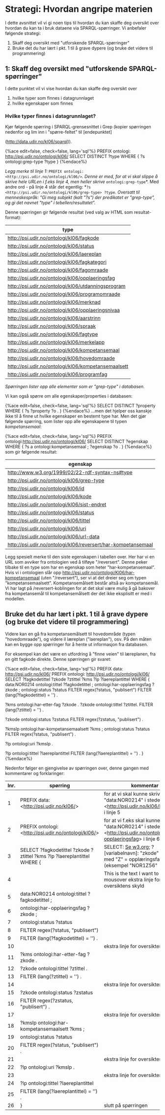 # Strategi: Hvordan angripe materien
I dette avsnittet vil vi gi noen tips til hvordan du kan skaffe deg oversikt over hvordan du kan ta i bruk dataene via SPARQL-spørringer. 
Vi anbefaler følgende strategi:

1. Skaff deg oversikt med "utforskende SPARQL-spørringer"
2. Bruke det du har lært i pkt. 1 til å grave dypere (og bruke det videre til programmering)


## 1: Skaff deg oversikt med "utforskende SPARQL-spørringer"
I dette punktet vil vi vise hvordan du kan skaffe deg oversikt over
1. hvilke typer som finnes i datagrunnlaget
2. hvilke egenskaper som finnes


### Hvilke typer finnes i datagrunnlaget?
Kjør følgende spørring i SPARQL-grensesnittet i Grep (kopier spørringen nedenfor og lim inn i "spørre-feltet" til [endepunktet]

(http://data.udir.no/kl06/sparql)).

{%ace edit=false, check=false, lang='sql'%}
PREFIX ontologi: <http://psi.udir.no/ontologi/kl06/>
SELECT DISTINCT ?type
WHERE {
?s ontologi:grep-type ?type 
}
{%endace%}

*Legg merke til linje 1:* ```PREFIX ontologi: <http://psi.udir.no/ontologi/kl06/>```*. Denne er med, for at vi skal slippe å skrive hele URLen i f.eks linje 4, men heller skrive* ```ontologi:grep-type```*. Med andre ord - på linje 4 står det egentlig: *```?s <http://psi.udir.no/ontologi/kl06/grep-type> ?type```.
*Oversatt til menneskespråk: "Gi meg subjekt (kalt "?s") der predikatet er "grep-type", og gi det navnet "type" i tebellen/resultatet".* 

Denne spørringen gir følgende resultat (ved valg av HTML som resultat-format):

| **type** |
| -- |
| http://psi.udir.no/ontologi/kl06/fagkode |
| http://psi.udir.no/ontologi/kl06/status |
| http://psi.udir.no/ontologi/kl06/laereplan |
| http://psi.udir.no/ontologi/kl06/fagkategori |
| http://psi.udir.no/ontologi/kl06/fagomraade |
| http://psi.udir.no/ontologi/kl06/opplaeringsfag |
| http://psi.udir.no/ontologi/kl06/utdanningsprogram |
| http://psi.udir.no/ontologi/kl06/programomraade |
| http://psi.udir.no/ontologi/kl06/merknad |
| http://psi.udir.no/ontologi/kl06/opplaeringsnivaa |
| http://psi.udir.no/ontologi/kl06/aarstrinn |
| http://psi.udir.no/ontologi/kl06/spraak |
| http://psi.udir.no/ontologi/kl06/fagtype |
| http://psi.udir.no/ontologi/kl06/merkelapp |
| http://psi.udir.no/ontologi/kl06/kompetansemaal |
| http://psi.udir.no/ontologi/kl06/hovedomraade |
| http://psi.udir.no/ontologi/kl06/kompetansemaalsett |
| http://psi.udir.no/ontologi/kl06/programfag |
*Spørringen lister opp alle elementer som er "grep-type" i databasen.*

Vi kan også spørre om alle egenskaper/properties i databasen:

{%ace edit=false, check=false, lang='sql'%}
SELECT DISTINCT ?property
WHERE {
  ?s ?property ?o .
}
{%endace%}
...men det hjelper oss kanskje ikke til å finne ut hvilke egenskaper en bestemt type har. Men det gjør følgende spørring, som lister opp alle egenskapene til typen *kompetansemaal*:

{%ace edit=false, check=false, lang='sql'%}
PREFIX ontologi:<http://psi.udir.no/ontologi/kl06/>
SELECT DISTINCT ?egenskap
WHERE {
  ?s a ontologi:kompetansemaal ;
     ?egenskap ?o .
}
{%endace%}
som gir følgende resultat:

| **egenskap** |
| -- |
| http://www.w3.org/1999/02/22-rdf-syntax-ns#type |
| http://psi.udir.no/ontologi/kl06/grep-type |
| http://psi.udir.no/ontologi/kl06/id |
| http://psi.udir.no/ontologi/kl06/kode |
| http://psi.udir.no/ontologi/kl06/sist-endret |
| http://psi.udir.no/ontologi/kl06/status |
| http://psi.udir.no/ontologi/kl06/tittel |
| http://psi.udir.no/ontologi/kl06/uri |
| http://psi.udir.no/ontologi/kl06/url-data |
| http://psi.udir.no/ontologi/kl06/reversert/har-kompetansemaal |

Legg spesielt merke til den siste egenskapen i tabellen over. Her har vi en URL som avviker fra ontologien ved å tilføye "/reversert". Denne peker tilbake til en type som har en egenskap som heter "har-kompetansemaal". Hvis vi i ontologien slår opp http://psi.udir.no/ontologi/Kl06/har-kompetansemaal (uten "/reversert"), ser vi at det dreier seg om typen "kompetansemaalsett". Kompetansemålsett består altså av kompetansemål. Vi har lagt på /reversert-koblingen for at det skal være mulig å gå bakover fra kompetansemål til kompetansemålsett der det ikke eksplisitt er med i modellen. 

## Bruke det du har lært i pkt. 1 til å grave dypere (og bruke det videre til programmering)
Videre kan en gå fra kompetansemålsett til hovedområde (typen "hovedomraade"), og videre il læreplan ("laereplan"), osv. På den måten kan en bygge opp spørringer for å hente ut informasjon fra databasen.

For eksempel kan det være en utfordring å "finne veien" til læreplanen, fra en gitt fagkode direkte.
Denne spørringen gir svaret:

{%ace edit=false, check=false, lang='sql'%}
PREFIX data: <http://psi.udir.no/kl06/>
PREFIX ontologi: <http://psi.udir.no/ontologi/kl06/>
SELECT ?fagkodetittel ?zkode ?ztittel ?kms ?lp ?laereplantittel  WHERE {
data:NOR0214 ontologi:tittel ?fagkodetittel ;
ontologi:har-opplaeringsfag ?zkode ;
ontologi:status ?status
FILTER regex(?status, "publisert")
FILTER (lang(?fagkodetittel) = '') .

?kms ontologi:har-etter-fag ?zkode .
?zkode ontologi:tittel ?ztittel.
FILTER (lang(?ztittel) = '') .

?zkode ontologi:status ?zstatus
FILTER regex(?zstatus, "publisert") .

?kmslp ontologi:har-kompetansemaalsett ?kms ;
ontologi:status ?status
FILTER regex(?status, "publisert") .

?lp ontologi:uri ?kmslp .

?lp ontologi:tittel ?laereplantittel
FILTER (lang(?laereplantittel) = '') .
}
{%endace%}

Nedenfor følger en gjengivelse av spørringen over, denne gangen med kommentarer og forklaringer:

| **lnr.** | **spørring** | **kommentar** |
|  -- | -- | -- |
|  1 | PREFIX data: <<http://psi.udir.no/kl06/>> | for at vi skal kunne skrive "data:NOR0214" i stedet for <<http://psi.udir.no/kl06/NOR0214>> i linje 5 |
|  2 | PREFIX ontologi: <<http://psi.udir.no/ontologi/kl06/>> | for at vi f.eks skal kunne skrive "data:NOR0214" i stedet for <<http://psi.udir.no/ontologi/har-opplaeringsfag>> i linje 6 |
|  3 | SELECT ?fagkodetittel ?zkode ?ztittel ?kms ?lp ?laereplantittel  WHERE { | SELECT: [Se w3.org](https://www.w3.org/TR/sparql11-query/#select); ?[variabelnavn]: "zkode" - koder med "Z" = opplæringsfag (eksempel "NOR1Z56" |
|  4 | | <span title="I am hovering over the text">This is the text I want to have a mousover</span> ekstra linje for oversiktens skyld |
|  5 | data:NOR0214 ontologi:tittel ?fagkodetittel ; | |
|  6 | ontologi:har-opplaeringsfag ?zkode ; | |
|  7 | ontologi:status ?status | |
|  8 | FILTER regex(?status, "publisert") | |
|  9 | FILTER (lang(?fagkodetittel) = '') . | |
| 10 |  | ekstra linje for oversiktens skyld |
| 11 | ?kms ontologi:har-etter-fag ?zkode . | |
| 12 | ?zkode ontologi:tittel ?ztittel . | |
| 13 | FILTER (lang(?ztittel) = '') . | |
| 14 |  | ekstra linje for oversiktens skyld |
| 15 | ?zkode ontologi:status ?zstatus | |
| 16 | FILTER regex(?zstatus, "publisert") . | |
| 17 | | ekstra linje for oversiktens skyld |
| 18 | ?kmslp ontologi:har-kompetansemaalsett ?kms ; | |
| 19 | ontologi:status ?status | |
| 20 | FILTER regex(?status, "publisert") . | |
| 21 |  | ekstra linje for oversiktens skyld |
| 22 | ?lp ontologi:uri ?kmslp . | |
| 23 |  | ekstra linje for oversiktens skyld |
| 24 | ?lp ontologi:tittel ?laereplantittel | |
| 25 | FILTER (lang(?laereplantittel) = '') . | |
| 26 | } | slutt på spørringen |



